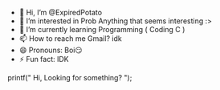 - 👋 Hi, I’m @ExpiredPotato
- 👀 I’m interested in Prob Anything that seems interesting :>
- 🌱 I’m currently learning Programming ( Coding C )
- 📫 How to reach me Gmail? idk
- 😄 Pronouns: Boi😏
- ⚡ Fun fact: IDK

printf(" Hi, Looking for something? ");
